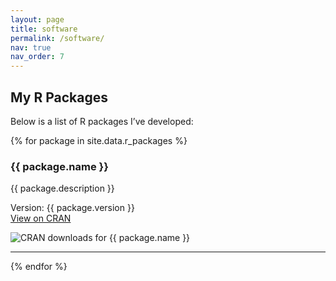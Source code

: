 ```yaml
---
layout: page
title: software
permalink: /software/
nav: true
nav_order: 7
---
```


## My R Packages

Below is a list of R packages I’ve developed:

<div class="r-packages">
  {% for package in site.data.r_packages %}
  <div class="r-package">
    <h3>{{ package.name }}</h3>
    <p>{{ package.description }}</p>
    <p>
      Version: {{ package.version }} <br>
      <a href="{{ package.link }}" target="_blank">View on CRAN</a>
    </p>
    <div class="cran-badge">
      <img src="https://cranlogs.r-pkg.org/badges/grand-total/{{ package.name }}" alt="CRAN downloads for {{ package.name }}">
    </div>
  </div>
  <hr>
  {% endfor %}
</div>